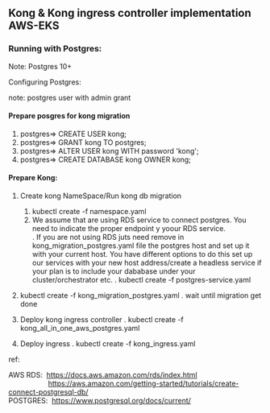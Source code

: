 ## Kong & Kong ingress controller implementation AWS-EKS


### Running with Postgres: 
Note: Postgres 10+

Configuring Postgres:

note: postgres user with admin grant  

#### Prepare posgres for kong migration 

1. postgres=> CREATE USER kong;
2. postgres=> GRANT kong TO postgres;
3. postgres=> ALTER USER kong WITH password 'kong';
4. postgres=> CREATE DATABASE kong OWNER kong;

#### Prepare Kong:
1. Create kong NameSpace/Run kong db migration
   1. kubectl create -f namespace.yaml
   2. We assume that are using RDS service to connect postgres. You need to indicate the proper endpoint y yoour RDS service.  
      . If you are not using RDS juts need remove in kong_migration_postgres.yaml file 
        the postgres host and set up it with your current host. You have different options to do this
        set up our services with your new host address/create a headless service if your plan is to include 
        your dababase under your cluster/orchestrator etc. 
      . kubectl create -f postgres-service.yaml

  3. kubectl create -f kong_migration_postgres.yaml
      . wait until migration get done

  4. Deploy kong ingress controller
      . kubectl create -f kong_all_in_one_aws_postgres.yaml
  5. Deploy ingress
      . kubectl create -f kong_ingress.yaml

 ref: 
 
 AWS RDS: &nbsp;https://docs.aws.amazon.com/rds/index.html </br>
 &nbsp;&nbsp;&nbsp;&nbsp;&nbsp;&nbsp;&nbsp;&nbsp;&nbsp;&nbsp;&nbsp;&nbsp;&nbsp;&nbsp;&nbsp;&nbsp;&nbsp;&nbsp;&nbsp;&nbsp;https://aws.amazon.com/getting-started/tutorials/create-connect-postgresql-db/</br>
 POSTGRES: &nbsp;https://www.postgresql.org/docs/current/  

